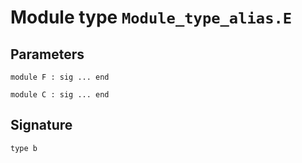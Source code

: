 
# Module type `Module_type_alias.E`


## Parameters

```
module F : sig ... end
```
```
module C : sig ... end
```

## Signature

```
type b
```